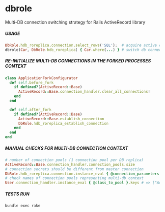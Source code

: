 # dbrole
Multi-DB connection switching strategy for Rails ActiveRecord library

##### USAGE
```ruby
DbRole.hdb_roreplica.connection.select_rows('SQL');  # acquire active connection from replica connection pool
dbrole(Car, DbRole.hdb_roreplica) { Car.where(...) } # switch db connection pool for Car klass mapping
```

##### RE-INITIALIZE MULTI-DB CONNECTIONS IN THE FORKED PROCESSES CONTEXT
```ruby
class ApplicationForkConfigurator
  def self.before_fork
    if defined?(ActiveRecord::Base)
      ActiveRecord::Base.connection_handler.clear_all_connections!
    end
  end

  def self.after_fork
    if defined?(ActiveRecord::Base)
      ActiveRecord::Base.establish_connection
      DbRole.hdb_roreplica_establish_connection
    end
  end
end
```

##### MANUAL CHECKS FOR MULTI-DB CONNECTION CONTEXT
```ruby
# number of connection pools (1 connection pool per DB replica)
ActiveRecord::Base.connection_handler.connection_pools.size
# connection secrets should be different from master connection
DbRole.hdb_roreplica.connection.instance_eval { @connection_parameters }
# check names of connection pools representing multi-db context
User.connection_handler.instance_eval { @class_to_pool }.keys # => ["ActiveRecord::Base", "HdbRoReplica"]
```

##### TESTS RUN
```
bundle exec rake
```
